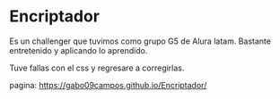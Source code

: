 # Encriptador

Es un challenger que tuvimos como grupo G5 de Alura latam.
Bastante entretenido y aplicando lo aprendido.

Tuve fallas con el css y regresare a corregirlas.

pagina:
https://gabo09campos.github.io/Encriptador/
